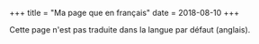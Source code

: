 +++
title = "Ma page que en français"
date = 2018-08-10
+++

Cette page n'est pas traduite dans la langue par défaut (anglais).
